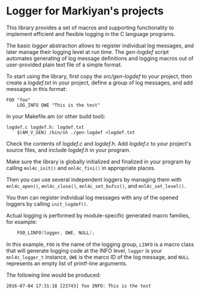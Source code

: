 Logger for Markiyan's projects
==============================

This library provides a set of macros and supporting functionality to
implement efficient and flexible logging in the C language programs.

The basic _logger_ abstraction allows to register individual log messages,
and later manage their logging level at run time.  The _gen-logdef_ script
automates generating of log message definitions and logging macros out of
user-provided plain text file of a simple format.

To start using the library, first copy the _src/gen-logdef_ to your
project, then create a _logdef.txt_ in your project, define a group of log
messages, and add messages in this format:

```text
FOO "foo"
    LOG_INFO QWE "This is the test"
```

In your Makefile.am (or other build tool):
```make
logdef.c logdef.h: logdef.txt
	$(AM_V_GEN) /bin/sh ./gen-logdef <logdef.txt
```

Check the contents of _logdef.c_ and _logdef.h_.  Add _logdef.c_ to your
project's source files, and include _logdef.h_ in your program.


Make sure the library is globally initialized and finalized in your
program by calling `mnl4c_init()` and `mnl4c_fini()` in appropriate
places.

Then you can use several independent loggers by managing them with
`mnl4c_open()`,  `mnl4c_close()`, `mnl4c_set_bufsz()`, and
`mnl4c_set_level()`.


You then can register individual log messages with any of the opened
loggers by calling `init_logdef()`.

Actual logging is performed by module-specific generated macro families,
for example:

```C
    FOO_LINFO(logger, QWE, NULL);
```

In this example, `FOO` is the name of the logging group, `LINFO` is
a macro class that will generate logging code at the INFO level, `logger`
is your `mnl4c_logger_t` instance, `QWE` is the marco ID of the log
message, and `NULL` represents an empty list of printf-line arguments.

The following line would be produced:

```text
2016-07-04 17:31:18 [23743] foo INFO: This is the test
```

